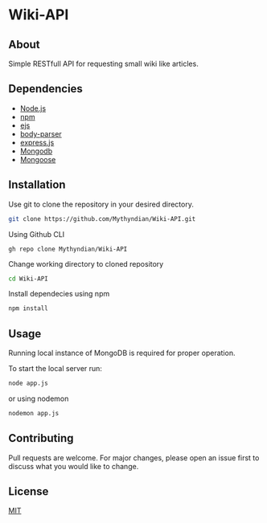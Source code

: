 # Wiki-API

## About

Simple RESTfull API for requesting small wiki like articles.

## Dependencies

- [Node.js](https://nodejs.org/en)
- [npm](https://www.npmjs.com/)
- [ejs](https://ejs.co/)
- [body-parser](https://www.npmjs.com/package/body-parser)
- [express.js](https://expressjs.com/)
- [Mongodb](https://www.mongodb.com/)
- [Mongoose](https://mongoosejs.com/)

## Installation

Use git to clone the repository in your desired directory.

```bash
git clone https://github.com/Mythyndian/Wiki-API.git
```
Using Github CLI
```
gh repo clone Mythyndian/Wiki-API
```
Change working directory to cloned repository
```bash
cd Wiki-API
```
Install dependecies using npm
```bash
npm install
```
## Usage
Running local instance of MongoDB is required for proper operation.

To start the local server run:

```bash
node app.js
```
or using nodemon

```bash
nodemon app.js
```



## Contributing

Pull requests are welcome. For major changes, please open an issue first
to discuss what you would like to change.

## License

[MIT](https://choosealicense.com/licenses/mit/)
